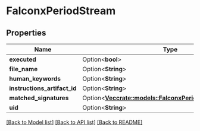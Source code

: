 # FalconxPeriodStream

## Properties

Name | Type | Description | Notes
------------ | ------------- | ------------- | -------------
**executed** | Option<**bool**> |  | [optional]
**file_name** | Option<**String**> |  | [optional]
**human_keywords** | Option<**String**> |  | [optional]
**instructions_artifact_id** | Option<**String**> |  | [optional]
**matched_signatures** | Option<[**Vec<crate::models::FalconxPeriodMatchedSignature>**](falconx.MatchedSignature.md)> |  | [optional]
**uid** | Option<**String**> |  | [optional]

[[Back to Model list]](./README.md#documentation-for-models) [[Back to API list]](./README.md#documentation-for-api-endpoints) [[Back to README]](../README.md)
